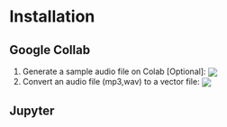 # Installation

## Google Collab

1. Generate a sample audio file on Colab [Optional]: [<img src="https://colab.research.google.com/assets/colab-badge.svg" align="center">](https://colab.research.google.com/github/bsneade/laser-cut-record/blob/master/Audio%20Sample.ipynb)
2. Convert an audio file (mp3,wav) to a vector file:  [<img src="https://colab.research.google.com/assets/colab-badge.svg" align="center">](https://colab.research.google.com/github/bsneade/laser-cut-record/blob/master/Audio%20to%20Vector.ipynb)

## Jupyter

